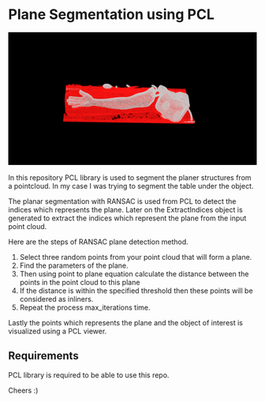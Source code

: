 # Plane Segmentation using PCL

![alt text](https://github.com/NehilDanis/plane_segmentation/raw/main/blob/example_gif.gif "segmentation example")

In this repository PCL library is used to segment the planer structures from a pointcloud. In my case I was
 trying to segment the table under the object.

The planar segmentation with RANSAC is used from PCL to detect the indices which represents the plane.
Later on the ExtractIndices object is generated to extract the indices which represent the plane from the 
input point cloud. 

Here are the steps of RANSAC plane detection method.

1) Select three random points from your point cloud that will form a plane.
2) Find the parameters of the plane.
3) Then using point to plane equation calculate the distance between the points in the point cloud to this plane
4) If the distance is within the specified threshold then these points will be considered as inliners.
5) Repeat the process max_iterations time.

Lastly the points which represents the plane and the object of interest is visualized 
using a PCL viewer.

## Requirements 
PCL library is required to be able to use this repo.

Cheers :)




